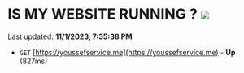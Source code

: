 # IS MY WEBSITE RUNNING ? [![](https://img.shields.io/static/v1?label=Sponsor&message=%E2%9D%A4&logo=GitHub&color=%23fe8e86)](https://github.com/sponsors/<username>)

Last updated: **11/1/2023, 7:35:38 PM**

- `GET` [https://youssefservice.me](https://youssefservice.me) - **Up** (827ms)
